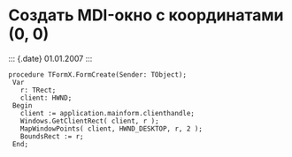 Создать MDI-окно с координатами (0, 0)
======================================

::: {.date}
01.01.2007
:::

    procedure TFormX.FormCreate(Sender: TObject);
     Var
       r: TRect;
       client: HWND;
     Begin
       client := application.mainform.clienthandle;
       Windows.GetClientRect( client, r );
       MapWindowPoints( client, HWND_DESKTOP, r, 2 );
       BoundsRect := r;
     End;
